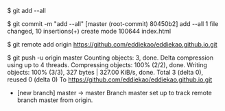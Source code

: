 $ git add --all

$ git commit -m "add --all"
[master (root-commit) 80450b2] add --all
 1 file changed, 10 insertions(+)
 create mode 100644 index.html
 
$ git remote add origin https://github.com/eddiekao/eddiekao.github.io.git

$ git push -u origin master
Counting objects: 3, done.
Delta compression using up to 4 threads.
Compressing objects: 100% (2/2), done.
Writing objects: 100% (3/3), 327 bytes | 327.00 KiB/s, done.
Total 3 (delta 0), reused 0 (delta 0)
To https://github.com/eddiekao/eddiekao.github.io.git
 * [new branch]      master -> master
Branch master set up to track remote branch master from origin.

